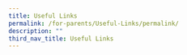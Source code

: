```yaml
---
title: Useful Links
permalink: /for-parents/Useful-Links/permalink/
description: ""
third_nav_title: Useful Links
---
```

